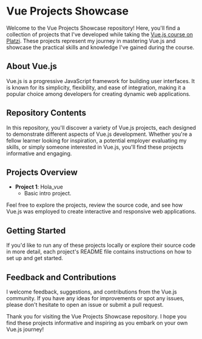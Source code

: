 # Vue Projects Showcase

Welcome to the Vue Projects Showcase repository! Here, you'll find a collection of projects that I've developed while taking the [Vue.js course on Platzi](https://platzi.com/ruta/web-vue/). These projects represent my journey in mastering Vue.js and showcase the practical skills and knowledge I've gained during the course.

## About Vue.js

Vue.js is a progressive JavaScript framework for building user interfaces. It is known for its simplicity, flexibility, and ease of integration, making it a popular choice among developers for creating dynamic web applications.

## Repository Contents

In this repository, you'll discover a variety of Vue.js projects, each designed to demonstrate different aspects of Vue.js development. Whether you're a fellow learner looking for inspiration, a potential employer evaluating my skills, or simply someone interested in Vue.js, you'll find these projects informative and engaging.

## Projects Overview

- **Project 1**: Hola_vue
  - Basic intro project.

Feel free to explore the projects, review the source code, and see how Vue.js was employed to create interactive and responsive web applications.

## Getting Started

If you'd like to run any of these projects locally or explore their source code in more detail, each project's README file contains instructions on how to set up and get started.

## Feedback and Contributions

I welcome feedback, suggestions, and contributions from the Vue.js community. If you have any ideas for improvements or spot any issues, please don't hesitate to open an issue or submit a pull request.

Thank you for visiting the Vue Projects Showcase repository. I hope you find these projects informative and inspiring as you embark on your own Vue.js journey!